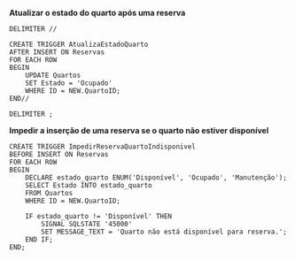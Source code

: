 **Atualizar o estado do quarto após uma reserva**
```
DELIMITER //

CREATE TRIGGER AtualizaEstadoQuarto 
AFTER INSERT ON Reservas 
FOR EACH ROW 
BEGIN
    UPDATE Quartos 
    SET Estado = 'Ocupado' 
    WHERE ID = NEW.QuartoID;
END//

DELIMITER ;
```
**Impedir a inserção de uma reserva se o quarto não estiver disponível**

```
CREATE TRIGGER ImpedirReservaQuartoIndisponivel 
BEFORE INSERT ON Reservas 
FOR EACH ROW 
BEGIN
    DECLARE estado_quarto ENUM('Disponível', 'Ocupado', 'Manutenção');
    SELECT Estado INTO estado_quarto 
    FROM Quartos 
    WHERE ID = NEW.QuartoID;

    IF estado_quarto != 'Disponível' THEN
        SIGNAL SQLSTATE '45000' 
        SET MESSAGE_TEXT = 'Quarto não está disponível para reserva.';
    END IF;
END;
```


